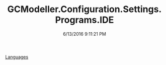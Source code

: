 ﻿---
title: GCModeller.Configuration.Settings.Programs.IDE
date: 6/13/2016 9:11:21 PM
---

[Languages](T-GCModeller.Configuration.Settings.Programs.IDE.Languages.html)
